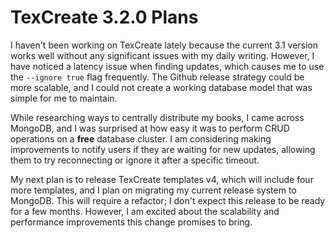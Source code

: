 # TexCreate 3.2.0 Plans 

I haven't been working on TexCreate lately because the current 3.1 version works well without any significant issues with my daily writing. However, I have noticed a latency issue when finding updates, which causes me to use the `--ignore true` flag frequently. The Github release strategy could be more scalable, and I could not create a working database model that was simple for me to maintain.

While researching ways to centrally distribute my books, I came across MongoDB, and I was surprised at how easy it was to perform CRUD operations on a __free__ database cluster. I am considering making improvements to notify users if they are waiting for new updates, allowing them to try reconnecting or ignore it after a specific timeout.

My next plan is to release TexCreate templates v4, which will include four more templates, and I plan on migrating my current release system to MongoDB. This will require a refactor; I don't expect this release to be ready for a few months. However, I am excited about the scalability and performance improvements this change promises to bring.